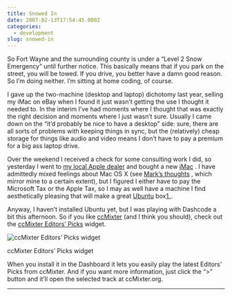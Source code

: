 ```yaml
---
title: Snowed In
date: 2007-02-13T17:54:45.000Z
categories:
  - development
slug: snowed-in
---
```

So Fort Wayne and the surrounding county is under a “Level 2 Snow Emergency” until further notice. This basically means that if you park on the street, you will be towed. If you drive, you better have a damn good reason. So I’m doing neither. I’m sitting at home coding, of course.

I gave up the two-machine (desktop and laptop) dichotomy last year, selling my iMac on eBay when I found it just wasn’t getting the use I thought it needed to. In the interim I’ve had moments where I thought that was exactly the right decision and moments where I just wasn’t sure. Usually I came down on the “it’d probably be nice to have a desktop” side: sure, there are all sorts of problems with keeping things in sync, but the (relatively) cheap storage for things like audio and video means I don’t have to pay a premium for a big ass laptop drive.

Over the weekend I received a check for some consulting work I did, so yesterday I went to [my local Apple dealer][1]  and bought a new [iMac][2] . I have admittedly mixed feelings about Mac <span class="caps">OS</span> X (see [Mark’s thoughts][3] , which mirror mine to a certain extent), but I figured I either have to pay the Microsoft Tax or the Apple Tax, so I may as well have a machine I find aesthetically pleasing that will make a great [Ubuntu][4]  box[1]_.

Anyway, I haven’t installed Ubuntu yet, but I was playing with Dashcode a bit this afternoon. So if you like [ccMixter][5]  (and I think you should), check out the [ccMixter Editors’ Picks][6]  widget.

<div class="figure align-center">
  <img alt="ccMixter Editors’ Picks widget" src="http://yergler.net/blog/wp-content/uploads/2007/02/widget_screen.png" />

  <p class="caption">
    ccMixter Editors’ Picks widget
  </p>
</div>

When you install it in the Dashboard it lets you easily play the latest Editors’ Picks from ccMixter. And if you want more information, just click the “>” button and it’ll open the selected track at ccMixter.org.

<hr class="docutils" />



 [1]: http://sweetwater.com
 [2]: http://apple.com/imac
 [3]: http://diveintomark.org/archives/2006/06/02/when-the-bough-breaks
 [4]: http://www.ubuntu.com/
 [5]: http://ccmixter.org
 [6]: http://wiki.creativecommons.org/CcMixterWidget
